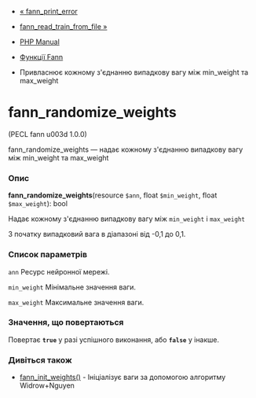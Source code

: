 - [« fann_print_error](function.fann-print-error.md)
- [fann_read_train_from_file
»](function.fann-read-train-from-file.md)

- [PHP Manual](index.md)
- [Функції Fann](ref.fann.md)
- Привласнює кожному з'єднанню випадкову вагу між min_weight та
max_weight

# fann_randomize_weights

(PECL fann u003d 1.0.0)

fann_randomize_weights — надає кожному з'єднанню випадкову вагу
між min_weight та max_weight

### Опис

**fann_randomize_weights**(resource `$ann`, float `$min_weight`, float
`$max_weight`): bool

Надає кожному з'єднанню випадкову вагу між `min_weight` і
`max_weight`

З початку випадковий вага в діапазоні від -0,1 до 0,1.

### Список параметрів

`ann`
Ресурс нейронної мережі.

`min_weight`
Мінімальне значення ваги.

`max_weight`
Максимальне значення ваги.

### Значення, що повертаються

Повертає **`true`** у разі успішного виконання, або **`false`** у
інакше.

### Дивіться також

- [fann_init_weights()](function.fann-init-weights.md) -
Ініціалізує ваги за допомогою алгоритму Widrow+Nguyen
